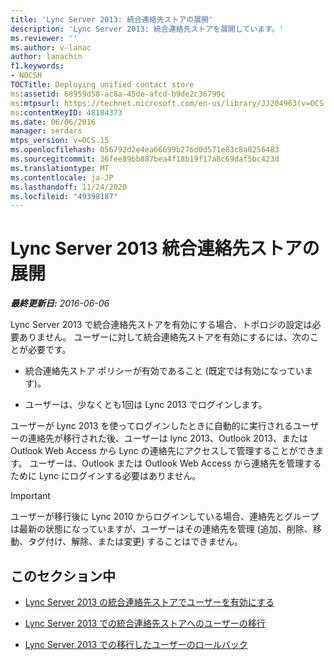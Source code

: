 ```yaml
---
title: 'Lync Server 2013: 統合連絡先ストアの展開'
description: 'Lync Server 2013: 統合連絡先ストアを展開しています。'
ms.reviewer: ''
ms.author: v-lanac
author: lanachin
f1.keywords:
- NOCSH
TOCTitle: Deploying unified contact store
ms:assetid: 68959d58-ac8a-45de-afcd-b9de2c36799c
ms:mtpsurl: https://technet.microsoft.com/en-us/library/JJ204963(v=OCS.15)
ms:contentKeyID: 48184373
ms.date: 06/06/2016
manager: serdars
mtps_version: v=OCS.15
ms.openlocfilehash: 056792d2e4ea66699b276d0d571e83c8a0256483
ms.sourcegitcommit: 36fee89bb887bea4f18b19f17a8c69daf5bc423d
ms.translationtype: MT
ms.contentlocale: ja-JP
ms.lasthandoff: 11/24/2020
ms.locfileid: "49398187"
---
```

# <a name="deploying-unified-contact-store-in-lync-server-2013"></a>Lync Server 2013 統合連絡先ストアの展開

<div data-xmlns="http://www.w3.org/1999/xhtml">

<div class="topic" data-xmlns="http://www.w3.org/1999/xhtml" data-msxsl="urn:schemas-microsoft-com:xslt" data-cs="https://msdn.microsoft.com/">

<div data-asp="https://msdn2.microsoft.com/asp">



</div>

<div id="mainSection">

<div id="mainBody">

<span> </span>

_**最終更新日:** 2016-06-06_

Lync Server 2013 で統合連絡先ストアを有効にする場合、トポロジの設定は必要ありません。 ユーザーに対して統合連絡先ストアを有効にするには、次のことが必要です。

  - 統合連絡先ストア ポリシーが有効であること (既定では有効になっています)。

  - ユーザーは、少なくとも1回は Lync 2013 でログインします。

ユーザーが Lync 2013 を使ってログインしたときに自動的に実行されるユーザーの連絡先が移行された後、ユーザーは lync 2013、Outlook 2013、または Outlook Web Access から Lync の連絡先にアクセスして管理することができます。 ユーザーは、Outlook または Outlook Web Access から連絡先を管理するために Lync にログインする必要はありません。

<div>


> [!IMPORTANT]  
> ユーザーが移行後に Lync 2010 からログインしている場合、連絡先とグループは最新の状態になっていますが、ユーザーはその連絡先を管理 (追加、削除、移動、タグ付け、解除、または変更) することはできません。



</div>

<div>

## <a name="in-this-section"></a>このセクション中

  - [Lync Server 2013 の統合連絡先ストアでユーザーを有効にする](lync-server-2013-enable-users-for-unified-contact-store.md)

  - [Lync Server 2013 での統合連絡先ストアへのユーザーの移行](lync-server-2013-migrate-users-to-unified-contact-store.md)

  - [Lync Server 2013 での移行したユーザーのロールバック](lync-server-2013-roll-back-migrated-users.md)

</div>

</div>

<span> </span>

</div>

</div>

</div>

